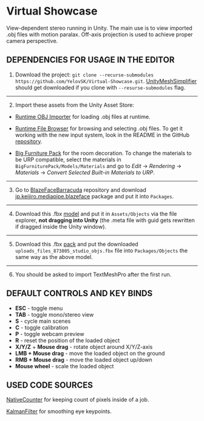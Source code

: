 # Virtual Showcase

View-dependent stereo running in Unity. The main use is to view imported .obj files with motion paralax. Off-axis projection is used to achieve proper camera perspective.

## DEPENDENCIES FOR USAGE IN THE EDITOR

1. Download the project: `git clone --recurse-submodules https://github.com/YelovSK/Virtual-Showcase.git`. [UnityMeshSimplifier](https://github.com/Whinarn/UnityMeshSimplifier) should get downloaded if you clone with `--resurse-submodules` flag.

---

2. Import these assets from the Unity Asset Store:

-   [Runtime OBJ Importer](https://assetstore.unity.com/packages/tools/modeling/runtime-obj-importer-49547) for loading .obj files at runtime.

-   [Runtime File Browser](https://assetstore.unity.com/packages/tools/gui/runtime-file-browser-113006) for browsing and selecting .obj files. To get it working with the new input system, look in the README in the GitHub [repository](https://github.com/yasirkula/UnitySimpleFileBrowser).

-   [Big Furniture Pack](https://assetstore.unity.com/packages/3d/props/furniture/big-furniture-pack-7717) for the room decoration. To change the materials to be URP compatible, select the materials in `BigFurniturePack/Models/Materials` and go to _Edit_ → _Rendering_ → _Materials_ → _Convert Selected Built-in Materials to URP_.

---

3. Go to [BlazeFaceBarracuda](https://github.com/keijiro/BlazeFaceBarracuda) repository and download [jp.keijiro.mediapipe.blazeface](https://github.com/keijiro/BlazeFaceBarracuda/tree/main/Packages/jp.keijiro.mediapipe.blazeface) package and put it into `Packages`.

---

4. Download this .fbx [model](https://free3d.com/3d-model/pc-monitor-69557.html) and put it in `Assets/Objects` via the file explorer, **not dragging into Unity** (the .meta file with guid gets rewritten if dragged inside the Unity window).

---

5. Download this .fbx [pack](https://www.cgtrader.com/free-3d-models/electronics/video/photography-studio-objects) and put the downloaded `uploads_files_873805_studio_objs.fbx` file into `Packages/Objects` the same way as the above model.

---

6. You should be asked to import TextMeshPro after the first run.

## DEFAULT CONTROLS AND KEY BINDS

-   **ESC** - toggle menu
-   **TAB** - toggle mono/stereo view
-   **S** - cycle main scenes
-   **C** - toggle calibration
-   **P** - toggle webcam preview
-   **R** - reset the position of the loaded object
-   **X/Y/Z** + **Mouse drag** - rotate object around X/Y/Z-axis
-   **LMB + Mouse drag** - move the loaded object on the ground
-   **RMB + Mouse drag** - move the loaded object up/down
-   **Mouse wheel** - scale the loaded object

## USED CODE SOURCES

[NativeCounter](https://coffeebraingames.wordpress.com/2021/10/24/some-dots-utilities-nativecounter-and-nativesum/) for keeping count of pixels inside of a job.

[KalmanFilter](https://gist.github.com/davidfoster/48acce6c13e5f7f247dc5d5909dce349) for smoothing eye keypoints.
